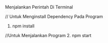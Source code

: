 Menjalankan Perintah Di Terminal

// Untuk Menginstall Dependency Pada Program
1. npm install

//Untuk Menjalankan Program
2. npm start
